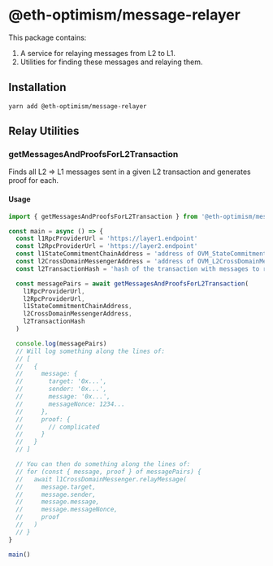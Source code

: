 # @eth-optimism/message-relayer

This package contains:

1. A service for relaying messages from L2 to L1.
2. Utilities for finding these messages and relaying them.

## Installation

```
yarn add @eth-optimism/message-relayer
```

## Relay Utilities

### getMessagesAndProofsForL2Transaction

Finds all L2 => L1 messages sent in a given L2 transaction and generates proof for each.

#### Usage

```typescript
import { getMessagesAndProofsForL2Transaction } from '@eth-optimism/message-relayer'

const main = async () => {
  const l1RpcProviderUrl = 'https://layer1.endpoint'
  const l2RpcProviderUrl = 'https://layer2.endpoint'
  const l1StateCommitmentChainAddress = 'address of OVM_StateCommitmentChain from deployments page'
  const l2CrossDomainMessengerAddress = 'address of OVM_L2CrossDomainMessenger from deployments page'
  const l2TransactionHash = 'hash of the transaction with messages to relay'

  const messagePairs = await getMessagesAndProofsForL2Transaction(
    l1RpcProviderUrl,
    l2RpcProviderUrl,
    l1StateCommitmentChainAddress,
    l2CrossDomainMessengerAddress,
    l2TransactionHash
  )

  console.log(messagePairs)
  // Will log something along the lines of:
  // [
  //   {
  //     message: {
  //       target: '0x...',
  //       sender: '0x...',
  //       message: '0x...',
  //       messageNonce: 1234...
  //     },
  //     proof: {
  //       // complicated
  //     }
  //   }
  // ]

  // You can then do something along the lines of:
  // for (const { message, proof } of messagePairs) {
  //   await l1CrossDomainMessenger.relayMessage(
  //     message.target,
  //     message.sender,
  //     message.message,
  //     message.messageNonce,
  //     proof
  //   )
  // }
} 

main()
```
